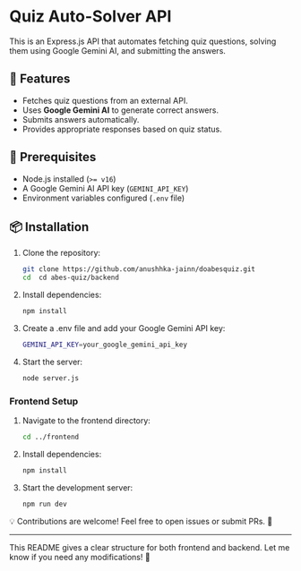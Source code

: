 # Quiz Auto-Solver API

This is an Express.js API that automates fetching quiz questions, solving them using Google Gemini AI, and submitting the answers.

## 🚀 Features

- Fetches quiz questions from an external API.
- Uses **Google Gemini AI** to generate correct answers.
- Submits answers automatically.
- Provides appropriate responses based on quiz status.

## 📌 Prerequisites

- Node.js installed (`>= v16`)
- A Google Gemini AI API key (`GEMINI_API_KEY`)
- Environment variables configured (`.env` file)

## 📦 Installation

1. Clone the repository:
   ```sh
   git clone https://github.com/anushhka-jainn/doabesquiz.git
   cd  cd abes-quiz/backend
   
2. Install dependencies:
   ```sh
   npm install

4. Create a .env file and add your Google Gemini API key:
   ```sh
   GEMINI_API_KEY=your_google_gemini_api_key

5. Start the server:
   ```sh
   node server.js

 ### Frontend Setup
 1. Navigate to the frontend directory:
    ```sh
    cd ../frontend

2. Install dependencies:
   ```sh
   npm install

3. Start the development server:
   ```sh
   npm run dev


💡 Contributions are welcome! Feel free to open issues or submit PRs. 🚀

---
This README gives a clear structure for both frontend and backend. Let me know if you need any modifications! 🚀



